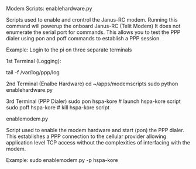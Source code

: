 
Modem Scripts:
enablehardware.py

Scripts used to enable and crontrol the Janus-RC modem.
Running this command will powerup the onboard Janus-RC (Telit Modem)
It does not enumerate the serial port for commands.
This allows you to test the PPP dialer using pon and poff commands to establish
a PPP session.

Example:
Login to the pi on three separate terminals

1st Terminal (Logging):

tail -f /var/log/ppp/log

2nd Terminal (Enalbe Hardware)
cd ~/apps/modemscripts
sudo python enablehardware.py

3rd Terminal (PPP Dialer)
sudo pon hspa-kore # launch hspa-kore script
sudo poff hspa-kore # kill hspa-kore script

enablemodem.py

Script used to enable the modem hardware and start (pon) the PPP dialer. This establishes
a PPP connection to the cellular provider allowing application level TCP
access without the complexities of interfacing with the modem. 

Example:
sudo enablemodem.py -p hspa-kore

